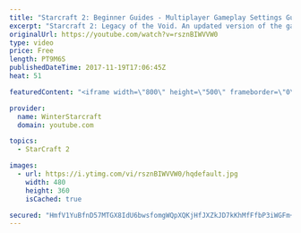 ```yaml
---
title: "Starcraft 2: Beginner Guides - Multiplayer Gameplay Settings Guide and Recommendations (Updated)"
excerpt: "Starcraft 2: Legacy of the Void. An updated version of the gameplay/controls and region settings guide for Legacy of the Void, going over the changes and reiterating my recommended settings, as well as the settings I use as a Grandmaster player.  Thanks for watching and hope you enjoy!  I am a Grandmasters"
originalUrl: https://youtube.com/watch?v=rsznBIWVVW0
type: video
price: Free
length: PT9M6S
publishedDateTime: 2017-11-19T17:06:45Z
heat: 51

featuredContent: "<iframe width=\"800\" height=\"500\" frameborder=\"0\" src=\"https://www.youtube.com/embed/rsznBIWVVW0\" allow=\"accelerometer; autoplay; encrypted-media; gyroscope; picture-in-picture\" allowfullscreen></iframe>"

provider:
  name: WinterStarcraft
  domain: youtube.com

topics:
  - StarCraft 2

images:
  - url: https://i.ytimg.com/vi/rsznBIWVVW0/hqdefault.jpg
    width: 480
    height: 360
    isCached: true

secured: "HmfV1YuBfnD57MTGX8IdU6bwsfomgWQpXQKjHfJXZkJD7kKhMfFfbP3iWGFm+i4Zs5sdhcbCj8z47oIcK3II5Xq5emk5c5NOi7M3roESsMHLyNmkMPLlaI2KQu7GXJLSTw/dRM1+SsRazz0W5bUDCsZXYqHIn0w/LmHwxgggDYMq/gxtKlilIhlkvejUh6kYfGMncupTBi952zqkyG9EjAW5YCkICwQO+05Bf3rzFBEMjqIjsgxXZR9a5o5tEir3plftFKMR958ARfaa30F64K81aLjxVvf+WrEhRLcgxVNCvdD6F+Wo8cWN8img6u5MhTBWRQMOEy4l8tOjPeNbQ17QXPHgG84B9mE0CeWhS28Wa+Y9A1seuSk2B5E1TPn656cXU6BdKXj7N1XVp8bN5H77jYZ6QIeVPLF2yfjTDsY=;sEGHhfKVVue/3qLioJMbEQ=="
---
```


